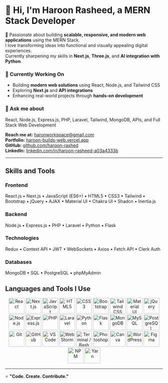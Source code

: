 # 👋 Hi, I'm Haroon Rasheed, a MERN Stack Developer

🚀 Passionate about building **scalable, responsive, and modern web applications** using the MERN Stack.  
I love transforming ideas into functional and visually appealing digital experiences.  
Currently sharpening my skills in **Next.js**, **Three.js**, and **AI integration with Python**.


### 💼 Currently Working On
- Building **modern web solutions** using React, Node.js, and Tailwind CSS  
- Exploring **Next.js** and **API integrations**  
- Enhancing real-world projects through **hands-on development**

### 💬 Ask me about
React, Node.js, Express.js, PHP, Laravel, Tailwind, MongoDB, APIs, and Full Stack Web Development  

 **Reach me at:** [haronworkspace@gmail.com](mailto:haronworkspace@gmail.com)  
 **Portfolio:** [haroon-builds-web.vercel.app](https://haroon-builds-web.vercel.app)  
 **GitHub:** [github.com/haroon-rashed](https://github.com/haroon-rashed)  
 **LinkedIn:** [linkedin.com/in/haroon-rasheed-a03a4333b](https://www.linkedin.com/in/haroon-rasheed-a03a4333b/)  

---

##   Skills and Tools

###  Frontend
React.js • Next.js • JavaScript (ES6+) • HTML5 • CSS3 • Tailwind • Bootstrap • jQuery • AJAX • Material UI • Chakra UI • Shadcn • Inertia.js

###  Backend
Node.js • Express.js • PHP • Laravel • Python • Flask

###  Technologies
Redux • Context API • JWT • WebSockets • Axios • Fetch API • Clerk Auth

###  Databases
MongoDB • SQL • PostgreSQL • phpMyAdmin

##  Languages and Tools I Use

<p align="center">
  <!-- Frontend -->
  <img src="https://cdn.jsdelivr.net/gh/devicons/devicon/icons/react/react-original.svg" width="50" title="React" />
  <img src="https://cdn.jsdelivr.net/gh/devicons/devicon/icons/nextjs/nextjs-original.svg" width="50" title="Next.js" />
  <img src="https://cdn.jsdelivr.net/gh/devicons/devicon/icons/javascript/javascript-original.svg" width="50" title="JavaScript" />
  <img src="https://cdn.jsdelivr.net/gh/devicons/devicon/icons/html5/html5-original.svg" width="50" title="HTML5" />
  <img src="https://cdn.jsdelivr.net/gh/devicons/devicon/icons/css3/css3-original.svg" width="50" title="CSS3" />
  <img src="https://cdn.jsdelivr.net/gh/devicons/devicon/icons/bootstrap/bootstrap-original.svg" width="50" title="Bootstrap" />
  <img src="https://cdn.jsdelivr.net/gh/devicons/devicon/icons/tailwindcss/tailwindcss-plain.svg" width="50" title="Tailwind CSS" />
  <img src="https://cdn.jsdelivr.net/gh/devicons/devicon/icons/materialui/materialui-original.svg" width="50" title="Material UI" />
  <img src="https://cdn.jsdelivr.net/gh/devicons/devicon/icons/jquery/jquery-original.svg" width="50" title="jQuery" />

  <!-- Backend -->
  <img src="https://cdn.jsdelivr.net/gh/devicons/devicon/icons/nodejs/nodejs-original.svg" width="50" title="Node.js" />
  <img src="https://cdn.jsdelivr.net/gh/devicons/devicon/icons/express/express-original.svg" width="50" title="Express.js" />
  <img src="https://cdn.jsdelivr.net/gh/devicons/devicon/icons/php/php-original.svg" width="50" title="PHP" />
  <img src="https://cdn.jsdelivr.net/gh/devicons/devicon/icons/laravel/laravel-original.svg" width="50" title="Laravel" />
  <img src="https://cdn.jsdelivr.net/gh/devicons/devicon/icons/python/python-original.svg" width="50" title="Python" />
  <img src="https://cdn.jsdelivr.net/gh/devicons/devicon/icons/flask/flask-original.svg" width="50" title="Flask" />

  <!-- Databases -->
  <img src="https://cdn.jsdelivr.net/gh/devicons/devicon/icons/mongodb/mongodb-original.svg" width="50" title="MongoDB" />
  <img src="https://cdn.jsdelivr.net/gh/devicons/devicon/icons/mysql/mysql-original.svg" width="50" title="MySQL" />
  <img src="https://cdn.jsdelivr.net/gh/devicons/devicon/icons/postgresql/postgresql-original.svg" width="50" title="PostgreSQL" />

  <!-- Tools -->
  <img src="https://cdn.jsdelivr.net/gh/devicons/devicon/icons/git/git-original.svg" width="50" title="Git" />
  <img src="https://cdn.jsdelivr.net/gh/devicons/devicon/icons/github/github-original.svg" width="50" title="GitHub" />
  <img src="https://cdn.jsdelivr.net/gh/devicons/devicon/icons/vscode/vscode-original.svg" width="50" title="VS Code" />
  <img src="https://cdn.jsdelivr.net/gh/devicons/devicon/icons/webstorm/webstorm-original.svg" width="50" title="WebStorm" />
  <img src="https://cdn.jsdelivr.net/gh/devicons/devicon/icons/bash/bash-original.svg" width="50" title="Terminal / Bash" />

  <!-- Design -->
  <img src="https://cdn.jsdelivr.net/gh/devicons/devicon/icons/photoshop/photoshop-plain.svg" width="50" title="Photoshop" />
  <img src="https://cdn.jsdelivr.net/gh/devicons/devicon/icons/canva/canva-original.svg" width="50" title="Canva" />

  <!-- Productivity -->
  <img src="https://cdn.jsdelivr.net/gh/devicons/devicon/icons/wordpress/wordpress-original.svg" width="50" title="WordPress" />
  <img src="https://cdn.jsdelivr.net/gh/devicons/devicon/icons/figma/figma-original.svg" width="50" title="Figma" />
  <img src="https://cdn.jsdelivr.net/gh/devicons/devicon/icons/npm/npm-original-wordmark.svg" width="50" title="NPM" />
  <img src="https://cdn.jsdelivr.net/gh/devicons/devicon/icons/yarn/yarn-original.svg" width="50" title="Yarn" />
</p>


---

⭐ **"Code. Create. Contribute."**
